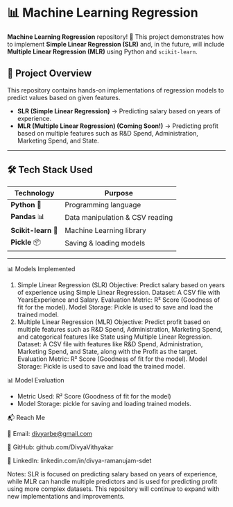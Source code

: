 # 📊 Machine Learning Regression 

**Machine Learning Regression** repository! 🚀 This project demonstrates how to implement **Simple Linear Regression (SLR)** and, in the future, will include **Multiple Linear Regression (MLR)** using Python and `scikit-learn`.

## 📌 Project Overview  
This repository contains hands-on implementations of regression models to predict values based on given features.  
- **SLR (Simple Linear Regression)** → Predicting salary based on years of experience.  
- **MLR (Multiple Linear Regression) (Coming Soon!)** → Predicting profit based on multiple features such as R&D Spend, Administration, Marketing Spend, and State.
---

## 🛠️ Tech Stack Used  

| Technology | Purpose |
|------------|---------|
| **Python** 🐍 | Programming language |
| **Pandas** 📊 | Data manipulation & CSV reading |
| **Scikit-learn** 🤖 | Machine Learning library |
| **Pickle** 📦 | Saving & loading models |

---

📊 Models Implemented
1. Simple Linear Regression (SLR)
Objective: Predict salary based on years of experience using Simple Linear Regression.
Dataset: A CSV file with YearsExperience and Salary.
Evaluation Metric: R² Score (Goodness of fit for the model).
Model Storage: Pickle is used to save and load the trained model.
2. Multiple Linear Regression (MLR)
Objective: Predict profit based on multiple features such as R&D Spend, Administration, Marketing Spend, and categorical features like State using Multiple Linear Regression.
Dataset: A CSV file with features like R&D Spend, Administration, Marketing Spend, and State, along with the Profit as the target.
Evaluation Metric: R² Score (Goodness of fit for the model).
Model Storage: Pickle is used to save and load the trained model.

📊 Model Evaluation
- Metric Used: R² Score (Goodness of fit for the model)
- Model Storage: pickle for saving and loading trained models.


📬 Reach Me

📧 Email: divyarbe@gmail.com

🔗 GitHub: github.com/DivyaVithyakar

🚀 LinkedIn: linkedin.com/in/divya-ramanujam-sdet

Notes:
SLR is focused on predicting salary based on years of experience, while MLR can handle multiple predictors and is used for predicting profit using more complex datasets.
This repository will continue to expand with new implementations and improvements.
